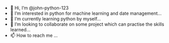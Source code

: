 - 👋 Hi, I’m @john-python-123
- 👀 I’m interested in python for machine learning and date management...
- 🌱 I’m currently learning python by myself...
- 💞️ I’m looking to collaborate on some project which can practise the skills learned...
- 📫 How to reach me ...

<!---
john-python-123/john-python-123 is a ✨ special ✨ repository because its `README.md` (this file) appears on your GitHub profile.
You can click the Preview link to take a look at your changes.
--->
